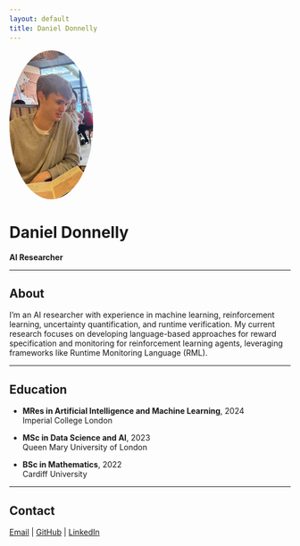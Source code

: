 ```yaml
---
layout: default
title: Daniel Donnelly
---
```


<img src="profile.jpg" alt="Daniel Donnelly" style="width:150px;border-radius:50%;">

# Daniel Donnelly
**AI Researcher**  

---

## About
I’m an AI researcher with experience in machine learning, reinforcement learning, uncertainty quantification, and runtime verification. My current research focuses on developing language-based approaches for reward specification and monitoring for reinforcement learning agents, leveraging frameworks like Runtime Monitoring Language (RML).

---

## Education
- **MRes in Artificial Intelligence and Machine Learning**, 2024  
  Imperial College London

- **MSc in Data Science and AI**, 2023  
  Queen Mary University of London

- **BSc in Mathematics**, 2022  
  Cardiff University

---

## Contact
[Email](mailto:danieldonnelly46@gmail.com) | [GitHub](https://github.com/danieldonnelly7) | [LinkedIn](www.linkedin.com/in/daniel-donnelly-428701170)
